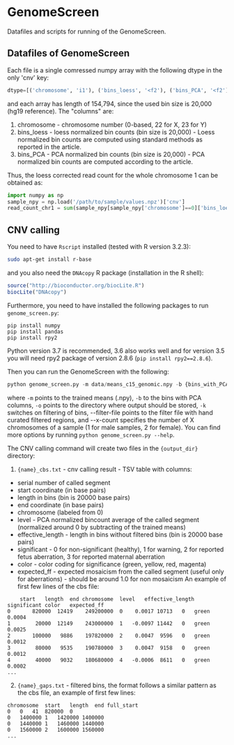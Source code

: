 # GenomeScreen

Datafiles and scripts for running of the GenomeScreen.

## Datafiles of GenomeScreen

Each file is a single comressed numpy array with the following dtype in the only 'cnv' key:
```python 
dtype=[('chromosome', 'i1'), ('bins_loess', '<f2'), ('bins_PCA', '<f2']
```
and each array has length of 154,794, since the used bin size is 20,000 (hg19 reference). The "columns" are:
1. chromosome - chromosome number (0-based, 22 for X, 23 for Y)
2. bins_loess - loess normalized bin counts (bin size is 20,000) - Loess normalized bin counts are computed using standard methods as reported in the article.
2. bins_PCA - PCA normalized bin counts (bin size is 20,000) - PCA normalized bin counts are computed according to the article.

Thus, the loess corrected read count for the whole chromosome 1 can be obtained as:
```python
import numpy as np
sample_npy = np.load('/path/to/sample/values.npz')['cnv']
read_count_chr1 = sum(sample_npy[sample_npy['chromosome']==0]['bins_loess'])
```


## CNV calling

You need to have `Rscript` installed (tested with R version 3.2.3):
```bash
sudo apt-get install r-base
```
and you also need the `DNAcopy` R package (installation in the R shell):
```R
source("http://bioconductor.org/biocLite.R")
biocLite("DNAcopy")
```

Furthermore, you need to have installed the following packages to run `genome_screen.py`:
```
pip install numpy
pip install pandas
pip install rpy2
```
Python version 3.7 is recommended, 3.6 also works well and for version 3.5 you will need rpy2 package of version 2.8.6 (`pip install rpy2==2.8.6`).

Then you can run the GenomeScreen with the following:
```python 
python genome_screen.py -m data/means_c15_genomic.npy -b {bins_with_PCA} -o {output_dir} -k --filter-file data/cnv_gaps_GScurated.txt --x-count {xcount}
```
where `-m` points to the trained means (.npy), `-b` to the bins with PCA columns, `-o` points to the directory where output should be stored, `-k` switches on filtering of bins, --filter-file points to the filter file with hand curated filtered regions, and --x-count specifies the number of X chromosomes of a sample (1 for male samples, 2 for female). You can find more options by running `python genome_screen.py --help`.

The CNV calling command will create two files in the `{output_dir}` directory:
1. `{name}_cbs.txt` - cnv calling result - TSV table with columns: 
 - serial number of called segment
 - start coordinate (in base pairs)
 - length in bins (bin is 20000 base pairs)
 - end coordinate (in base pairs)
 - chromosome (labeled from 0)
 - level - PCA normalized bincount average of the called segment (normalized around 0 by subtracting of the trained means)
 - effective_length - length in bins without filtered bins (bin is 20000 base pairs)
 - significant - 0 for non-significant (healthy), 1 for warning, 2 for reported fetus aberration, 3 for reported maternal aberration
 - color - color coding for significance (green, yellow, red, magenta)
 - expected_ff - expected mosaicism from the called segment (useful only for aberrations) - should be around 1.0 for non mosaicism
An example of first few lines of the cbs file:
```
	start	length	end	chromosome	level	effective_length	significant	color	expected_ff
0	    820000	12419	 249200000	0	 0.0017	10713	0	green	 0.0004
1	     20000	12149	 243000000	1	-0.0097	11442	0	green	 0.0025
2	    100000	 9886	 197820000	2	 0.0047	 9596	0	green	 0.0012
3	     80000	 9535	 190780000	3	 0.0047	 9158	0	green	 0.0012
4	     40000	 9032	 180680000	4	-0.0006	 8611	0	green	 0.0002
...
```
2. `{name}_gaps.txt` - filtered bins, the format follows a similar pattern as the cbs file, an example of first few lines:
```
chromosome	start	length	end	full_start
0	0	41	820000	0
0	1400000	1	1420000	1400000
0	1440000	1	1460000	1440000
0	1560000	2	1600000	1560000
...
```
